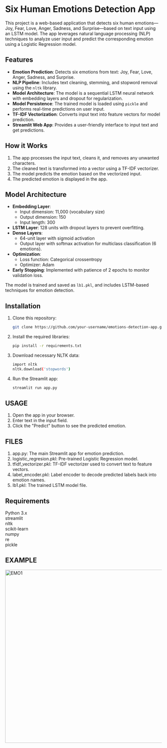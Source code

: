 # Six Human Emotions Detection App

This project is a web-based application that detects six human emotions—Joy, Fear, Love, Anger, Sadness, and Surprise—based on text input using an LSTM model. The app leverages natural language processing (NLP) techniques to analyze user input and predict the corresponding emotion using a Logistic Regression model.

## Features
- **Emotion Prediction**: Detects six emotions from text: Joy, Fear, Love, Anger, Sadness, and Surprise.
- **NLP Pipeline**: Includes text cleaning, stemming, and stopword removal using the `nltk` library.
- **Model Architecture**: The model is a sequential LSTM neural network with embedding layers and dropout for regularization.
- **Model Persistence**: The trained model is loaded using `pickle` and performs real-time predictions on user input.
- **TF-IDF Vectorization**: Converts input text into feature vectors for model prediction.
- **Streamlit Web App**: Provides a user-friendly interface to input text and get predictions.

## How it Works
1. The app processes the input text, cleans it, and removes any unwanted characters.
2. The cleaned text is transformed into a vector using a TF-IDF vectorizer.
3. The model predicts the emotion based on the vectorized input.
4. The predicted emotion is displayed in the app.

## Model Architecture

- **Embedding Layer**: 
  - Input dimension: 11,000 (vocabulary size)
  - Output dimension: 150
  - Input length: 300
- **LSTM Layer**: 128 units with dropout layers to prevent overfitting.
- **Dense Layers**: 
  - 64-unit layer with sigmoid activation
  - Output layer with softmax activation for multiclass classification (6 emotions).
- **Optimization**: 
  - Loss function: Categorical crossentropy
  - Optimizer: Adam
- **Early Stopping**: Implemented with patience of 2 epochs to monitor validation loss.

The model is trained and saved as `lb1.pkl`, and includes LSTM-based techniques for emotion detection.


## Installation

1. Clone this repository:
   ```bash
   git clone https://github.com/your-username/emotions-detection-app.git
2. Install the required libraries:
   ```bash
   pip install -r requirements.txt
3. Download necessary NLTK data:
   ```bash
   import nltk
   nltk.download('stopwords')
4. Run the Streamlit app:
   ```bash
   streamlit run app.py


## USAGE

1. Open the app in your browser.  
2. Enter text in the input field.  
3. Click the "Predict" button to see the predicted emotion.


## FILES

1. app.py: The main Streamlit app for emotion prediction.  
2. logistic_regresion.pkl: Pre-trained Logistic Regression model.  
3. tfidf_vectorizer.pkl: TF-IDF vectorizer used to convert text to feature vectors.  
4. label_encoder.pkl: Label encoder to decode predicted labels back into emotion names.  
5. lb1.pkl: The trained LSTM model file.  


## Requirements
Python 3.x  
streamlit  
nltk  
scikit-learn  
numpy  
re  
pickle  

## EXAMPLE

<img width="556" alt="EMO1" src="https://github.com/user-attachments/assets/164e9356-ae15-4dd7-bd00-db24b7419ad1">




   
   
   
   
   
   
